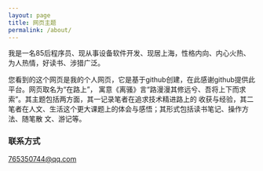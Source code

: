 ```yaml
---
layout: page
title: 网页主题
permalink: /about/
---
```


我是一名85后程序员、现从事设备软件开发、现居上海，性格内向、内心火热、为人热情，好读书、涉猎广泛。

您看到的这个网页是我的个人网页，它是基于github创建，在此感谢github提供此平台。网页取名为“在路上”，
寓意《离骚》言“路漫漫其修远兮、吾将上下而求索”。其主题包括两方面，其一记录笔者在追求技术精进路上的
收获与经验，其二笔者在人文、生活这个更大课题上的体会与感悟；其形式包括读书笔记、操作方法、随笔散
文、游记等。

### 联系方式
[765350744@qq.com](mailto:765350744@qq.com)
